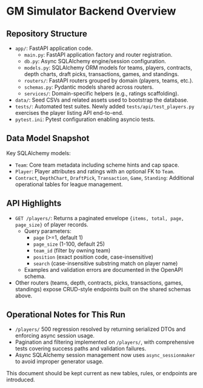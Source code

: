 # GM Simulator Backend Overview

## Repository Structure

- `app/`: FastAPI application code.
  - `main.py`: FastAPI application factory and router registration.
  - `db.py`: Async SQLAlchemy engine/session configuration.
  - `models.py`: SQLAlchemy ORM models for teams, players, contracts, depth charts, draft picks, transactions, games, and standings.
  - `routers/`: FastAPI routers grouped by domain (players, teams, etc.).
  - `schemas.py`: Pydantic models shared across routers.
  - `services/`: Domain-specific helpers (e.g., ratings scaffolding).
- `data/`: Seed CSVs and related assets used to bootstrap the database.
- `tests/`: Automated test suites. Newly added `tests/api/test_players.py` exercises the player listing API end-to-end.
- `pytest.ini`: Pytest configuration enabling asyncio tests.

## Data Model Snapshot

Key SQLAlchemy models:

- `Team`: Core team metadata including scheme hints and cap space.
- `Player`: Player attributes and ratings with an optional FK to `Team`.
- `Contract`, `DepthChart`, `DraftPick`, `Transaction`, `Game`, `Standing`: Additional operational tables for league management.

## API Highlights

- `GET /players/`: Returns a paginated envelope `{items, total, page, page_size}` of player records.
  - Query parameters:
    - `page` (>=1, default 1)
    - `page_size` (1-100, default 25)
    - `team_id` (filter by owning team)
    - `position` (exact position code, case-insensitive)
    - `search` (case-insensitive substring match on player name)
  - Examples and validation errors are documented in the OpenAPI schema.
- Other routers (teams, depth, contracts, picks, transactions, games, standings) expose CRUD-style endpoints built on the shared schemas above.

## Operational Notes for This Run

- `/players/` 500 regression resolved by returning serialized DTOs and enforcing async session usage.
- Pagination and filtering implemented on `/players/`, with comprehensive tests covering success paths and validation failures.
- Async SQLAlchemy session management now uses `async_sessionmaker` to avoid improper generator usage.

This document should be kept current as new tables, rules, or endpoints are introduced.
